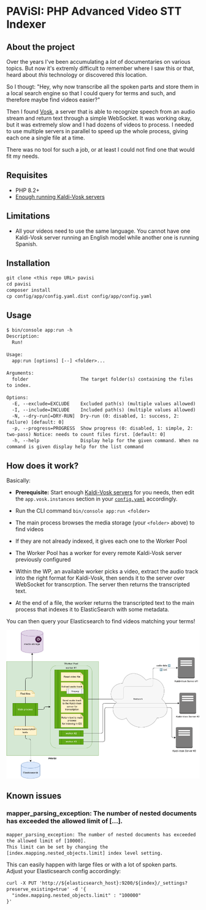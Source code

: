 PAViSI: PHP Advanced Video STT Indexer
======================================

## About the project

Over the years I've been accumulating a _lot_ of documentaries on various topics. But now it's extremly difficult to
remember where I saw this or that, heard about _this_ technology or discovered _this_ location.

So I thougt: "Hey, why now transcribe all the spoken parts and store them in a local search engine so that I could
query for terms and such, and therefore maybe find videos easier?"

Then I found [Vosk](https://alphacephei.com/vosk/server), a server that is able to recognize speech from an audio
stream and return text through a simple WebSocket. It was working okay, but it was extremely slow and I had dozens
of videos to process. I needed to use multiple servers in parallel to speed up the whole process, giving each one
a single file at a time.

There was no tool for such a job, or at least I could not find one that would fit my needs.

## Requisites

- PHP 8.2+
- [Enough running Kaldi-Vosk servers](https://alphacephei.com/vosk/server)

## Limitations

- All your videos need to use the same language. You cannot have one Kaldi-Vosk server running an English
  model while another one is running Spanish.

## Installation

```shell
git clone <this repo URL> pavisi
cd pavisi
composer install
cp config/app/config.yaml.dist config/app/config.yaml
```

## Usage

```shell
$ bin/console app:run -h
Description:
  Run!

Usage:
  app:run [options] [--] <folder>...

Arguments:
  folder                   The target folder(s) containing the files to index.

Options:
  -E, --exclude=EXCLUDE    Excluded path(s) (multiple values allowed)
  -I, --include=INCLUDE    Included path(s) (multiple values allowed)
  -N, --dry-run[=DRY-RUN]  Dry-run (0: disabled, 1: success, 2: failure) [default: 0]
  -p, --progress=PROGRESS  Show progress (0: disabled, 1: simple, 2: two-pass) Notice: needs to count files first. [default: 0]
  -h, --help               Display help for the given command. When no command is given display help for the list command
```

## How does it work?

Basically:

- **Prerequisite:** Start enough [Kaldi-Vosk servers](https://alphacephei.com/vosk/server) for you needs, then edit the
  `app.vosk.instances` section in your [`config.yaml`](./config/app/config.yaml.dist) accordingly.

- Run the CLI command `bin/console app:run <folder>`
- The main process browses the media storage (your `<folder>` above) to find videos
- If they are not already indexed, it gives each one to the Worker Pool
- The Worker Pool has a worker for every remote Kaldi-Vosk server previously configured
- Within the WP, an available worker picks a video, extract the audio track into the right format for Kaldi-Vosk, 
  then sends it to the server over WebSocket for transcrption. The server then returns the transcripted text.
- At the end of a file, the worker returns the transcripted text to the main process that indexes it to
  ElasticSearch with some metadata.

You can then query your Elasticsearch to find videos matching your terms!

![Diagram](./doc/schema.drawio.png)

## Known issues

### mapper_parsing_exception: The number of nested documents has exceeded the allowed limit of [...].

```
mapper_parsing_exception: The number of nested documents has exceeded the allowed limit of [10000].
This limit can be set by changing the [index.mapping.nested_objects.limit] index level setting.
```

This can easily happen with large files or with a lot of spoken parts.  
Adjust your Elasticsearch config accordingly:

```shell
curl -X PUT 'http://${elasticsearch_host}:9200/${index}/_settings?preserve_existing=true' -d '{
  "index.mapping.nested_objects.limit" : "100000"
}'
```
